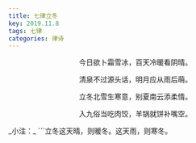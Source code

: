 ```yaml
---
title: 七律立冬
key: 2019.11.8
tags: 七律
categories: 律诗
---
```


<p align="center">今日欲卜霜雪冰，百天冷暖看阴晴。
</p>
<p align="center">清泉不过源头话，明月应从雨后萌。
</p>
<p align="center">立冬北雪生寒意，别夏南云添柔情。
</p>
<p align="center">入九俗当吃肉饺，羊锅就饼补嘴空。
</p>
_小注：_
```立冬这天晴，则暖冬。这天雨，则寒冬。

```